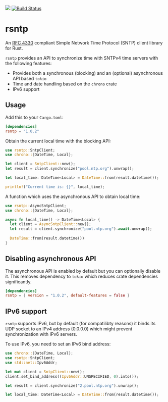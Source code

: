 [![](https://img.shields.io/crates/v/rsntp)](https://crates.io/crates/rsntp)
[![Build Status](https://travis-ci.com/dobaksz/rsntp.svg?branch=master)](https://travis-ci.com/dobaksz/rsntp)

# rsntp

An [RFC 4330](https://tools.ietf.org/html/rfc4330) compliant Simple Network Time Protocol (SNTP) client
library for Rust.

`rsntp` provides an API to synchronize time with SNTPv4 time servers with the following features:

* Provides both a synchronous (blocking) and an (optional) asynchronous API based `tokio`
* Time and date handling based on the `chrono` crate
* IPv6 support


## Usage

Add this to your `Cargo.toml`:

```toml
[dependencies]
rsntp = "1.0.2"
```

Obtain the current local time with the blocking API:

```rust
use rsntp::SntpClient;
use chrono::{DateTime, Local};

let client = SntpClient::new();
let result = client.synchronize("pool.ntp.org").unwrap();

let local_time: DateTime<Local> = DateTime::from(result.datetime());

println!("Current time is: {}", local_time);
```

A function which uses the asynchronous API to obtain local time:

```rust
use rsntp::AsyncSntpClient;
use chrono::{DateTime, Local};

async fn local_time() -> DateTime<Local> {
  let client = AsyncSntpClient::new();
  let result = client.synchronize("pool.ntp.org").await.unwrap();
  
  DateTime::from(result.datetime())
}
```
## Disabling asynchronous API

The asynchronous API is enabled by default but you can optionally disable it. This removes
dependency to `tokio` which reduces crate dependencies significantly.

```toml
[dependencies]
rsntp = { version = "1.0.2", default-features = false }
```

## IPv6 support

`rsntp` supports IPv6, but by default (for compatilibty reasons) it binds its UDP socket to an
IPv4 address (0.0.0.0) which might prevent synchronization with IPv6 servers.

To use IPv6, you need to set an IPv6 bind address:

```rust
use chrono::{DateTime, Local};
use rsntp::SntpClient;
use std::net::Ipv6Addr;

let mut client = SntpClient::new();
client.set_bind_address((Ipv6Addr::UNSPECIFIED, 0).into());

let result = client.synchronize("2.pool.ntp.org").unwrap();

let local_time: DateTime<Local> = DateTime::from(result.datetime());
```